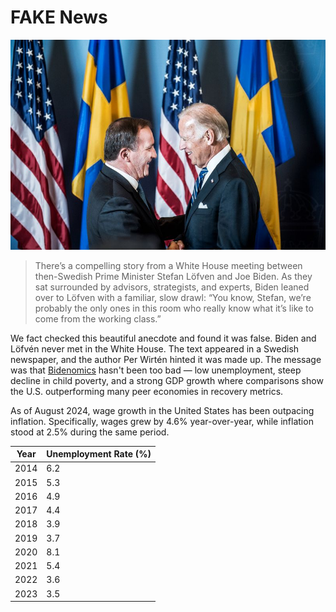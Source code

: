[description]: # "Everything about fake news. Samizdat is a content management platform with ability to keep content on a USB stick"
[keywords]: # "censorship,CMS,fake news,samizdat,publishing,artificial intelligence,open source"

# FAKE News

<img src="bidenlofven.jpg" id="selectedimage" class="img-fluid mb-2 d-block" alt="Joe Biden's meeting with Swedish prime minister Stefan Löfvén" />

<blockquote>
There’s a compelling story from a White House meeting between then-Swedish Prime Minister Stefan Löfven and Joe Biden. As they sat surrounded by advisors, strategists, and experts, Biden leaned over to Löfven with a familiar, slow drawl: “You know, Stefan, we’re probably the only ones in this room who really know what it’s like to come from the working class.”
</blockquote>

We fact checked this beautiful anecdote and found it was false. Biden and Löfvén never met in the White House.
The text appeared in a Swedish newspaper, and the author Per Wirtén hinted it was made up. The message was
that [Bidenomics](https://en.wikipedia.org/wiki/Economic_policy_of_the_Joe_Biden_administration) hasn't been 
too bad &mdash; low unemployment, steep decline in child poverty,
and a strong GDP growth where comparisons show the U.S. outperforming many peer economies in recovery metrics.

As of August 2024, wage growth in the United States has been outpacing inflation. Specifically,
wages grew by 4.6% year-over-year, while inflation stood at 2.5% during the same period.

<div class="table-responsive">
  <table class="table table-bordered">
    <thead>
      <tr>
        <th>Year</th>
        <th>Unemployment Rate (%)</th>
      </tr>
    </thead>
    <tbody>
      <tr><td>2014</td><td>6.2</td></tr>
      <tr><td>2015</td><td>5.3</td></tr>
      <tr><td>2016</td><td>4.9</td></tr>
      <tr><td>2017</td><td>4.4</td></tr>
      <tr><td>2018</td><td>3.9</td></tr>
      <tr><td>2019</td><td>3.7</td></tr>
      <tr><td>2020</td><td>8.1</td></tr>
      <tr><td>2021</td><td>5.4</td></tr>
      <tr><td>2022</td><td>3.6</td></tr>
      <tr><td>2023</td><td>3.5</td></tr>
    </tbody>
  </table>
</div>
